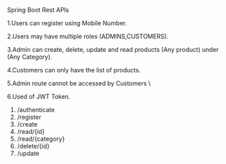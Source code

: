 Spring Boot Rest APIs

1.Users can register using Mobile Number.

2.Users may have multiple roles (ADMINS,CUSTOMERS).

3.Admin can create, delete, update and read products (Any product) under (Any Category). 

4.Customers can only have the list of products.

5.Admin route cannot be accessed by Customers \

6.Used of JWT Token.


1. /authenticate
2. /register
3. /create
4. /read/{id}
5. /read/{category}
6. /delete/{id}
7. /update
